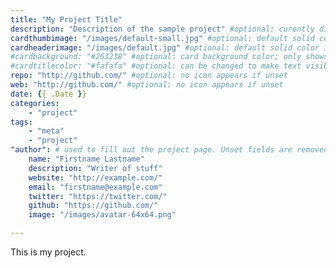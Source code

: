```yaml
---
title: "My Project Title"
description: "Description of the sample project" #optional: curently displays as tooltip 
cardthumbimage: "/images/default-small.jpg" #optional: default solid color if unset
cardheaderimage: "/images/default.jpg" #optional: default solid color if unset
#cardbackground: "#263238" #optional: card background color; only shows when no image specified
#cardtitlecolor: "#fafafa" #optional: can be changed to make text visible over card image
repo: "http://github.com/" #optional: no icon appears if unset
web: "http://github.com/" #optional: no icon appears if unset
date: {{ .Date }}
categories:
    - "project"
tags:
    - "meta"
    - "project"
"author": # used to fill out the project page. Unset fields are removed from page
    name: "Firstname Lastname"
    description: "Writer of stuff"
    website: "http://example.com/"
    email: "firstname@example.com"
    twitter: "https://twitter.com/"
    github: "https://github.com/"
    image: "/images/avatar-64x64.png"

---
```


This is my project.


